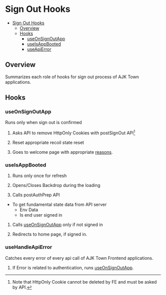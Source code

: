 # Sign Out Hooks

<!-- TOC -->

- [Sign Out Hooks](#sign-out-hooks)
  - [Overview](#overview)
  - [Hooks](#hooks)
    - [useOnSignOutApp](#useonsignoutapp)
    - [useIsAppBooted](#useisappbooted)
    - [useApiError](#useapierror)

<!-- /TOC -->

## Overview

Summarizes each role of hooks for sign out process of AJK Town applications.


## Hooks

### useOnSignOutApp

Runs only when sign out is confirmed

1. Asks API to remove HttpOnly Cookies with postSignOut API[^1]

1. Reset appropriate recoil state reset

1. Goes to welcome page with appropriate [reasons](./sign-out.md#overview).

### useIsAppBooted

1. Runs only once for refresh

1. Opens/Closes Backdrop during the loading

1. Calls postAuthPrep API
- To get fundamental state data from API server
  - Env Data
  - Is end user signed in

1. Calls [useOnSignOutApp](#useOnSignOutApp) only if not signed in

1. Redirects to home page, if signed in.


### useHandleApiError

Catches every error of every api call of AJK Town Frontend applications.

1. If Error is related to authentication, runs [useOnSignOutApp](#useOnSignOutApp).


<!-- Footnote -->

[^1]: Note that HttpOnly Cookie cannot be deleted by FE and must be asked by API.

<!-- Footnote -->